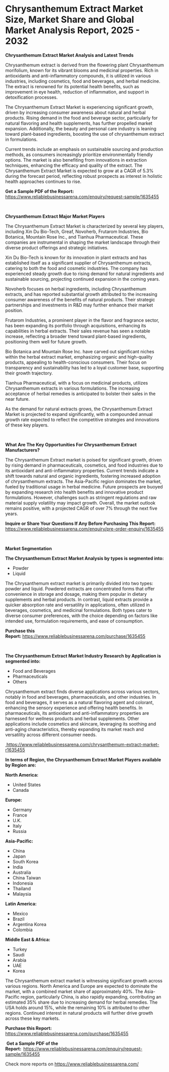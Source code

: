 <p><h1>Chrysanthemum Extract Market Size, Market Share and Global Market Analysis Report, 2025 - 2032</h1></p><p><strong>Chrysanthemum Extract Market Analysis and Latest Trends</strong></p>
<p><p>Chrysanthemum extract is derived from the flowering plant Chrysanthemum morifolium, known for its vibrant blooms and medicinal properties. Rich in antioxidants and anti-inflammatory compounds, it is utilized in various industries, including cosmetics, food and beverages, and herbal medicine. The extract is renowned for its potential health benefits, such as improvement in eye health, reduction of inflammation, and support in detoxification processes.</p><p>The Chrysanthemum Extract Market is experiencing significant growth, driven by increasing consumer awareness about natural and herbal products. Rising demand in the food and beverage sector, particularly for natural flavoring and health supplements, has further propelled market expansion. Additionally, the beauty and personal care industry is leaning toward plant-based ingredients, boosting the use of chrysanthemum extract in formulations.</p><p>Current trends include an emphasis on sustainable sourcing and production methods, as consumers increasingly prioritize environmentally friendly options. The market is also benefiting from innovations in extraction techniques, enhancing the efficacy and quality of the extract. The Chrysanthemum Extract Market is expected to grow at a CAGR of 5.3% during the forecast period, reflecting robust prospects as interest in holistic health approaches continues to rise.</p></p>
<p><strong>Get a Sample PDF of the Report:&nbsp;</strong> <a href="https://www.reliablebusinessarena.com/enquiry/request-sample/1635455?utm_campaign=1990&utm_medium=2&utm_source=Github&utm_content=ia&utm_term=08032025&utm_id=chrysanthemum-extract">https://www.reliablebusinessarena.com/enquiry/request-sample/1635455</a></p>
<p>&nbsp;</p>
<p><strong>Chrysanthemum Extract Major Market Players</strong></p>
<p><p>The Chrysanthemum Extract Market is characterized by several key players, including Xin Du Bio-Tech, Greaf, Novoherb, Frutarom Industries, Bio Botanica, Mountain Rose Inc., and Tianhua Pharmaceutical. These companies are instrumental in shaping the market landscape through their diverse product offerings and strategic initiatives.</p><p>Xin Du Bio-Tech is known for its innovation in plant extracts and has established itself as a significant supplier of Chrysanthemum extracts, catering to both the food and cosmetic industries. The company has experienced steady growth due to rising demand for natural ingredients and sustainable sourcing, projecting continued expansion in the coming years.</p><p>Novoherb focuses on herbal ingredients, including Chrysanthemum extracts, and has reported substantial growth attributed to the increasing consumer awareness of the benefits of natural products. Their strategic partnerships and investments in R&D may further enhance their market position.</p><p>Frutarom Industries, a prominent player in the flavor and fragrance sector, has been expanding its portfolio through acquisitions, enhancing its capabilities in herbal extracts. Their sales revenue has seen a notable increase, reflecting a broader trend toward plant-based ingredients, positioning them well for future growth.</p><p>Bio Botanica and Mountain Rose Inc. have carved out significant niches within the herbal extract market, emphasizing organic and high-quality products, appealing to health-conscious consumers. Their focus on transparency and sustainability has led to a loyal customer base, supporting their growth trajectory.</p><p>Tianhua Pharmaceutical, with a focus on medicinal products, utilizes Chrysanthemum extracts in various formulations. The increasing acceptance of herbal remedies is anticipated to bolster their sales in the near future.</p><p>As the demand for natural extracts grows, the Chrysanthemum Extract Market is projected to expand significantly, with a compounded annual growth rate expected to reflect the competitive strategies and innovations of these key players.</p></p>
<p>&nbsp;</p>
<p><strong>What Are The Key Opportunities For Chrysanthemum Extract Manufacturers?</strong></p>
<p><p>The Chrysanthemum Extract market is poised for significant growth, driven by rising demand in pharmaceuticals, cosmetics, and food industries due to its antioxidant and anti-inflammatory properties. Current trends indicate a shift towards natural and organic ingredients, fostering increased adoption of chrysanthemum extracts. The Asia-Pacific region dominates the market, fueled by traditional usage in herbal medicine. Future prospects are buoyed by expanding research into health benefits and innovative product formulations. However, challenges such as stringent regulations and raw material supply volatility may impact growth. Overall, the market outlook remains positive, with a projected CAGR of over 7% through the next five years.</p></p>
<p><strong>Inquire or Share Your Questions If Any Before Purchasing This Report:</strong> <a href="https://www.reliablebusinessarena.com/enquiry/pre-order-enquiry/1635455?utm_campaign=1990&utm_medium=2&utm_source=Github&utm_content=ia&utm_term=08032025&utm_id=chrysanthemum-extract">https://www.reliablebusinessarena.com/enquiry/pre-order-enquiry/1635455</a></p>
<p>&nbsp;</p>
<p><strong>Market Segmentation</strong></p>
<p><strong>The Chrysanthemum Extract Market Analysis by types is segmented into:</strong></p>
<p><ul><li>Powder</li><li>Liquid</li></ul></p>
<p><p>The Chrysanthemum extract market is primarily divided into two types: powder and liquid. Powdered extracts are concentrated forms that offer convenience in storage and dosage, making them popular in dietary supplements and herbal products. In contrast, liquid extracts provide a quicker absorption rate and versatility in applications, often utilized in beverages, cosmetics, and medicinal formulations. Both types cater to diverse consumer preferences, with the choice depending on factors like intended use, formulation requirements, and ease of consumption.</p></p>
<p><strong>Purchase this Report:&nbsp;</strong><a href="https://www.reliablebusinessarena.com/purchase/1635455?utm_campaign=1990&utm_medium=2&utm_source=Github&utm_content=ia&utm_term=08032025&utm_id=chrysanthemum-extract">https://www.reliablebusinessarena.com/purchase/1635455</a></p>
<p>&nbsp;</p>
<p><strong>The Chrysanthemum Extract Market Industry Research by Application is segmented into:</strong></p>
<p><ul><li>Food and Beverages</li><li>Pharmaceuticals</li><li>Others</li></ul></p>
<p><p>Chrysanthemum extract finds diverse applications across various sectors, notably in food and beverages, pharmaceuticals, and other industries. In food and beverages, it serves as a natural flavoring agent and colorant, enhancing the sensory experience and offering health benefits. In pharmaceuticals, its antioxidant and anti-inflammatory properties are harnessed for wellness products and herbal supplements. Other applications include cosmetics and skincare, leveraging its soothing and anti-aging characteristics, thereby expanding its market reach and versatility across different consumer needs.</p></p>
<p><a href="https://www.reliablebusinessarena.com/chrysanthemum-extract-market-r1635455?utm_campaign=1990&utm_medium=2&utm_source=Github&utm_content=ia&utm_term=08032025&utm_id=chrysanthemum-extract">&nbsp;https://www.reliablebusinessarena.com/chrysanthemum-extract-market-r1635455</a></p>
<p><strong>In terms of Region, the Chrysanthemum Extract Market Players available by Region are:</strong></p>
<p>
    <p> <strong> North America: </strong>
        <ul>
            <li>United States</li>
            <li>Canada</li>
        </ul>
        </p> 
    <p> <strong> Europe: </strong>
        <ul>
            <li>Germany</li>
            <li>France</li>
            <li>U.K.</li>
            <li>Italy</li>
            <li>Russia</li>
        </ul>
        </p> 
    <p> <strong> Asia-Pacific: </strong>
        <ul>
            <li>China</li>
            <li>Japan</li>
            <li>South Korea</li>
            <li>India</li>
            <li>Australia</li>
            <li>China Taiwan</li>
            <li>Indonesia</li>
            <li>Thailand</li>
            <li>Malaysia</li>
        </ul>
        </p> 
    <p> <strong> Latin America: </strong>
        <ul>
            <li>Mexico</li>
            <li>Brazil</li>
            <li>Argentina Korea</li>
            <li>Colombia</li>
        </ul>
        </p> 
    <p> <strong> Middle East & Africa: </strong>
        <ul>
            <li>Turkey</li>
            <li>Saudi</li>
            <li>Arabia</li>
            <li>UAE</li>
            <li>Korea</li>
        </ul>
    </p>
    </p>
<p><p>The Chrysanthemum extract market is witnessing significant growth across various regions. North America and Europe are expected to dominate the market, with a combined market share of approximately 40%. The Asia-Pacific region, particularly China, is also rapidly expanding, contributing an estimated 35% share due to increasing demand for herbal remedies. The USA holds around 15%, while the remaining 10% is attributed to other regions. Continued interest in natural products will further drive growth across these key markets.</p></p>
<p><strong>Purchase this Report: </strong><a href="https://www.reliablebusinessarena.com/purchase/1635455?utm_campaign=1990&utm_medium=2&utm_source=Github&utm_content=ia&utm_term=08032025&utm_id=chrysanthemum-extract">https://www.reliablebusinessarena.com/purchase/1635455</a></p>
<p>&nbsp;<strong>Get a Sample PDF of the Report:&nbsp;&nbsp;</strong><a href="https://www.reliablebusinessarena.com/enquiry/request-sample/1635455?utm_campaign=1990&utm_medium=2&utm_source=Github&utm_content=ia&utm_term=08032025&utm_id=chrysanthemum-extract">https://www.reliablebusinessarena.com/enquiry/request-sample/1635455</a></p>
<p><strong></strong></p>
<p>Check more reports on <a href="https://www.reliablebusinessarena.com/?utm_campaign=1990&utm_medium=2&utm_source=Github&utm_content=ia&utm_term=08032025&utm_id=chrysanthemum-extract">https://www.reliablebusinessarena.com/</a></p>
